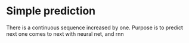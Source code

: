 # Simple prediction

There is a continuous sequence increased by one.
Purpose is to predict next one comes to next with neural net, and rnn

